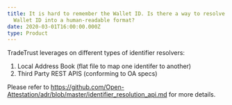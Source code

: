 ```yaml
---
title: It is hard to remember the Wallet ID. Is there a way to resolve the
  Wallet ID into a human-readable format?
date: 2020-03-01T16:00:00.000Z
type: Product
---
```

TradeTrust leverages on different types of identifier resolvers: 

1. Local Address Book (flat file to map one identifer to another)
2. Third Party REST APIS (conforming to OA specs)

Please refer to <https://github.com/Open-Attestation/adr/blob/master/identifier_resolution_api.md> for more details.